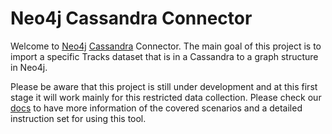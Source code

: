 # Neo4j Cassandra Connector

Welcome to [Neo4j](http://neo4j.com/) [Cassandra](http://cassandra.apache.org/) Connector. The main goal of this project is to import a specific Tracks dataset that is in a Cassandra to a graph structure in Neo4j. 

Please be aware that this project is still under development and at this first stage it will work mainly for this restricted data collection. Please check our [docs](docs/cassandra_connector_doc.adoc) to have more information of the covered scenarios and a detailed instruction set for using this tool. 